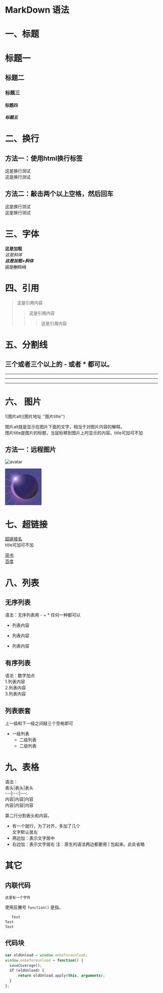 # MarkDown 语法

# 一、标题
# 标题一
## 标题二
### 标题三
#### 标题四
##### 标题五

# 二、换行
## 方法一：使用html换行标签
这是换行测试<br>
这是换行测试
## 方法二：敲击两个以上空格，然后回车
这是换行测试  
这是换行测试  

# 三、字体
**这是加粗**  
*这是斜体*  
***这是加粗+斜体***  
~~这是删除线~~  

# 四、引用
> 这是引用内容
>> 这是引用内容
>>> 这是引用内容
  

# 五、分割线
三个或者三个以上的 - 或者 * 都可以。
---  
----  
***   
*****  

# 六、 图片
![图片alt](图片地址 ''图片title'')  

图片alt就是显示在图片下面的文字，相当于对图片内容的解释。  
图片title是图片的标题，当鼠标移到图片上时显示的内容。title可加可不加  

## 方法一：远程图片
![avatar](http://baidu.com/pic/doge.png)

![eclipse](img/1.jpg "img")

# 七、超链接
[超链接名](超链接地址 "超链接title")  
title可加可不加

[简书](http://jianshu.com)  
[百度](http://baidu.com)  

# 八、列表
## 无序列表
语法：无序列表用 - + * 任何一种都可以

- 列表内容
+ 列表内容
* 列表内容

## 有序列表
语法：数字加点  
1.列表内容   
2.列表内容  
3.列表内容  

## 列表嵌套
上一级和下一级之间敲三个空格即可  

- 一级列表  
   - 二级列表  
   + 二级列表


# 九、表格
语法：   
表头|表头|表头   
---|:--:|---:   
内容|内容|内容   
内容|内容|内容   

第二行分割表头和内容。   
- 有一个就行，为了对齐，多加了几个   
文字默认居左
- 两边加：表示文字居中
- 右边加：表示文字居右
注：原生的语法两边都要用 | 包起来。此处省略




# 其它
## 内联代码
``` 这里有一个字符 ```

使用反撇号 `function()` 是指。

``` TestTest
   Test
Test
Test 
```

## 代码块
  ```javascript
var oldUnload = window.onbeforeunload;
window.onbeforeunload = function() {
    saveCoverage();
    if (oldUnload) {
        return oldUnload.apply(this, arguments);
    }
};
  ``` 



